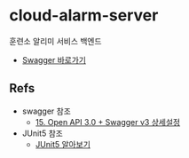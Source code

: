 # cloud-alarm-server
훈련소 알리미 서비스 백엔드

- [Swagger 바로가기](http://localhost:8080/swagger-ui/index.html?configUrl=/v3/api-docs/swagger-config)

## Refs

- swagger 참조
    - [15. Open API 3.0 + Swagger v3 상세설정](https://blog.jiniworld.me/91)
- JUnit5 참조
    - [JUnit5 알아보기](https://beomseok95.tistory.com/303)